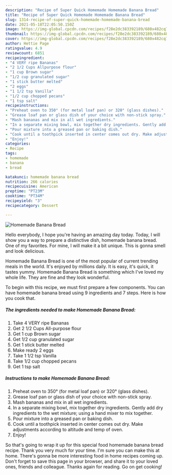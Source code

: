 ```yaml
---
description: "Recipe of Super Quick Homemade Homemade Banana Bread"
title: "Recipe of Super Quick Homemade Homemade Banana Bread"
slug: 1314-recipe-of-super-quick-homemade-homemade-banana-bread
date: 2021-05-18T22:05:50.150Z
image: https://img-global.cpcdn.com/recipes/f28e2dc383392189/680x482cq70/homemade-banana-bread-recipe-main-photo.jpg
thumbnail: https://img-global.cpcdn.com/recipes/f28e2dc383392189/680x482cq70/homemade-banana-bread-recipe-main-photo.jpg
cover: https://img-global.cpcdn.com/recipes/f28e2dc383392189/680x482cq70/homemade-banana-bread-recipe-main-photo.jpg
author: Hettie Page
ratingvalue: 4.9
reviewcount: 6851
recipeingredient:
- "4 VERY ripe Bananas"
- "2 1/2 Cups Allpurpose flour"
- "1 cup Brown sugar"
- "1/2 cup granulated sugar"
- "1 stick butter melted"
- "2 eggs"
- "1 1/2 tsp Vanilla"
- "1/2 cup chopped pecans"
- "1 tsp salt"
recipeinstructions:
- "Preheat oven to 350° (for metal loaf pan) or 320° (glass dishes)."
- "Grease loaf pan or glass dish of your choice with non-stick spray."
- "Mash bananas and mix in all wet ingredients."
- "In a separate mixing bowl, mix together dry ingredients. Gently add dry ingredients to the wet mixture; using a hand mixer to mix together."
- "Pour mixture into a greased pan or baking dish."
- "Cook until a toothpick inserted in center comes out dry. Make adjustments according to altitude and temp of oven."
- "Enjoy!"
categories:
- Recipe
tags:
- homemade
- banana
- bread

katakunci: homemade banana bread 
nutrition: 266 calories
recipecuisine: American
preptime: "PT23M"
cooktime: "PT34M"
recipeyield: "3"
recipecategory: Dessert

---
```



![Homemade Banana Bread](https://img-global.cpcdn.com/recipes/f28e2dc383392189/680x482cq70/homemade-banana-bread-recipe-main-photo.jpg)

Hello everybody, I hope you're having an amazing day today. Today, I will show you a way to prepare a distinctive dish, homemade banana bread. One of my favorites. For mine, I will make it a bit unique. This is gonna smell and look delicious.



Homemade Banana Bread is one of the most popular of current trending meals in the world. It's enjoyed by millions daily. It is easy, it's quick, it tastes yummy. Homemade Banana Bread is something which I've loved my whole life. They are fine and they look wonderful.


To begin with this recipe, we must first prepare a few components. You can have homemade banana bread using 9 ingredients and 7 steps. Here is how you cook that.

<!--inarticleads1-->

##### The ingredients needed to make Homemade Banana Bread:

1. Take 4 VERY ripe Bananas
1. Get 2 1/2 Cups All-purpose flour
1. Get 1 cup Brown sugar
1. Get 1/2 cup granulated sugar
1. Get 1 stick butter melted
1. Make ready 2 eggs
1. Take 1 1/2 tsp Vanilla
1. Take 1/2 cup chopped pecans
1. Get 1 tsp salt




<!--inarticleads2-->

##### Instructions to make Homemade Banana Bread:

1. Preheat oven to 350° (for metal loaf pan) or 320° (glass dishes).
1. Grease loaf pan or glass dish of your choice with non-stick spray.
1. Mash bananas and mix in all wet ingredients.
1. In a separate mixing bowl, mix together dry ingredients. Gently add dry ingredients to the wet mixture; using a hand mixer to mix together.
1. Pour mixture into a greased pan or baking dish.
1. Cook until a toothpick inserted in center comes out dry. Make adjustments according to altitude and temp of oven.
1. Enjoy!




So that's going to wrap it up for this special food homemade banana bread recipe. Thank you very much for your time. I'm sure you can make this at home. There's gonna be more interesting food in home recipes coming up. Don't forget to save this page in your browser, and share it to your loved ones, friends and colleague. Thanks again for reading. Go on get cooking!
